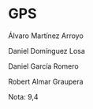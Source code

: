# GPS
Álvaro Martínez Arroyo

Daniel Domínguez Losa

Daniel García Romero

Robert Almar Graupera

Nota: 9,4
